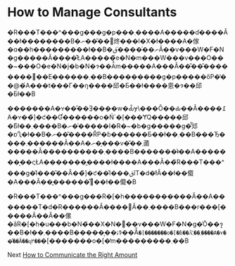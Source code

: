# How to Manage Consultants
[//]: # (Version:1.0.0)
�R���T���^���g���g�p���܂����A�����ɗ����Ȃ��ł��������B�ނ��͂��΂炵���l�X�ł����A�傢�ɑ��h�������ׂ��ł��B�ނ��͑����̈قȂ��v���W�F�N�g�����Ă����̂ŁA�����̃e�N�m���W���v���O���~���O�e�N�j�b�N�ɂ��Ă̒m�����A���Ȃ��̂��̂��������΂��Ε������܂��B���������g�p�����őP�̕��@�́A���t���Г��ŋ����邱�Ƃ��ł����悤�ɂ��邱�Ƃł��B

�������A�ʏ��̋��݂Ǝ��݂��w�Ԃ̂ɏ\���Ȏ��Ԃ��Ȃ����߁A�ʏ��̏]�ƈ��Ɠ������o�Ń`�[���ɎQ�����邱�Ƃ͂ł��܂����B�ނ��̍����I�R�~�b�g�����g�͂͂邩�ɒႢ�ł��B�ނ��͂����ȒP�ɓ������Ƃ��ł��܂��B���Ђ����܂������Ȃ��A�ނ��̗��v�͂��܂蓾�����Ȃ����������܂����B�������͗ǂ��A�������͕��ςŁA�������͈����ł����A���Ȃ��̃R���T���^���g�̑I���͂��Ȃ��̏]�ƈ��̑I���قǐT�d�ł͂Ȃ��ł��傤�A���Ȃ��͈������̂𓾂��ł��傤�B

�R���T���^���g���R�[�h�����������Ȃ��A�������T�d�Ɍ������Ȃ����΂Ȃ��܂����B���r���[�����Ă��Ȃ��傫�ȃR�[�h�u���b�N�̃��X�N�𔺂��v���W�F�N�g�̍Ō��ɂ͓��B�ł��܂����B�����͎��ۂɂ͂��ׂẴ`�[�������o�[�ɓ��Ă͂܂��܂����A�ʏ��͂��Ȃ��ɋ߂��`�[�������o�[�̒m���������܂��B

Next [How to Communicate the Right Amount](04-How%20to%20Communicate%20the%20Right%20Amount.md)